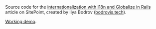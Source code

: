 Source code for the [internationalization with I18n and Globalize in Rails]() article on
SitePoint,
created by Ilya Bodrov ([bodrovis.tech](http://bodrovis.tech)).

[Working demo](http://sitepoint-i18n.herokuapp.com/).